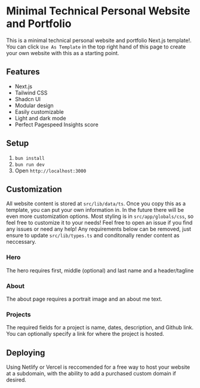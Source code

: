 # Minimal Technical Personal Website and Portfolio

This is a minimal technical personal website and portfolio Next.js template!. You can click `Use As Template` in the top right hand of this page to create your own website with this as a starting point.

## Features
- Next.js
- Tailwind CSS
- Shadcn UI
- Modular design
- Easily customizable
- Light and dark mode
- Perfect Pagespeed Insights score

## Setup
1. `bun install`
2. `bun run dev`
3. Open `http://localhost:3000`

## Customization
All website content is stored at `src/lib/data/ts`. Once you copy this as a template, you can put your own information in. In the future there will be even more customization options. Most styling is in `src/app/globals/css`, so feel free to customize it to your needs! Feel free to open an issue if you find any issues or need any help! Any requirements below can be removed, just ensure to update `src/lib/types.ts` and conditonally render content as neccessary.

### Hero
The hero requires first, middle (optional) and last name and a header/tagline

### About
The about page requires a portrait image and an about me text.

### Projects
The required fields for a project is name, dates, description, and Github link. You can optionally specify a link for where the project is hosted.

## Deploying 
Using Netlify or Vercel is reccomended for a free way to host your website at a subdomain, with the ability to add a purchased custom domain if desired. 

